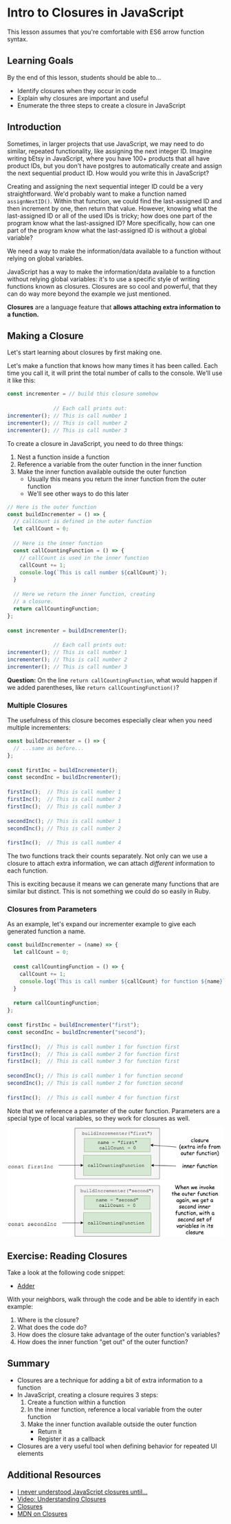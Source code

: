 # Intro to Closures in JavaScript

This lesson assumes that you're comfortable with ES6 arrow function syntax.

## Learning Goals
By the end of this lesson, students should be able to...

- Identify closures when they occur in code
- Explain why closures are important and useful
- Enumerate the three steps to create a closure in JavaScript

## Introduction

Sometimes, in larger projects that use JavaScript, we may need to do similar, repeated functionality, like assigning the next integer ID. Imagine writing bEtsy in JavaScript, where you have 100+ products that all have product IDs, but you don't have postgres to automatically create and assign the next sequential product ID. How would you write this in JavaScript?

Creating and assigning the next sequential integer ID could be a very straightforward. We'd probably want to make a function named `assignNextID()`. Within that function, we could find the last-assigned ID and then increment by one, then return that value. However, knowing what the last-assigned ID or all of the used IDs is tricky; how does one part of the program know what the last-assigned ID? More specifically, how can one part of the program know what the last-assigned ID is without a global variable?

We need a way to make the information/data available to a function without relying on global variables.

JavaScript has a way to make the information/data available to a function without relying global variables: it's to use a specific style of writing functions known as closures. Closures are so cool and powerful, that they can do way more beyond the example we just mentioned.

**Closures** are a language feature that **allows attaching extra information to a function.**

## Making a Closure

Let's start learning about closures by first making one.

Let's make a function that knows how many times it has been called. Each time you call it, it will print the total number of calls to the console. We'll use it like this:

```javascript
const incrementer = // build this closure somehow

               // Each call prints out:
incrementer(); // This is call number 1
incrementer(); // This is call number 2
incrementer(); // This is call number 3
```

To create a closure in JavaScript, you need to do three things:

1. Nest a function inside a function
1. Reference a variable from the outer function in the inner function
1. Make the inner function available outside the outer function
    - Usually this means you return the inner function from the outer function
    - We'll see other ways to do this later

```javascript
// Here is the outer function
const buildIncrementer = () => {
  // callCount is defined in the outer function
  let callCount = 0;

  // Here is the inner function
  const callCountingFunction = () => {
    // callCount is used in the inner function
    callCount += 1;
    console.log(`This is call number ${callCount}`);
  }

  // Here we return the inner function, creating
  // a closure.
  return callCountingFunction;
};

const incrementer = buildIncrementer();

               // Each call prints out:
incrementer(); // This is call number 1
incrementer(); // This is call number 2
incrementer(); // This is call number 3
```

**Question:** On the line `return callCountingFunction`, what would happen if we added parentheses, like `return callCountingFunction()`?

### Multiple Closures

The usefulness of this closure becomes especially clear when you need multiple incrementers:

```javascript
const buildIncrementer = () => {
  // ...same as before...
};

const firstInc = buildIncrementer();
const secondInc = buildIncrementer();

firstInc();  // This is call number 1
firstInc();  // This is call number 2
firstInc();  // This is call number 3

secondInc(); // This is call number 1
secondInc(); // This is call number 2

firstInc();  // This is call number 4
```

The two functions track their counts separately. Not only can we use a closure to attach extra information, we can attach _different_ information to each function.

This is exciting because it means we can generate many functions that are similar but distinct. This is not something we could do so easily in Ruby.

### Closures from Parameters

As an example, let's expand our incrementer example to give each generated function a name.

```javascript
const buildIncrementer = (name) => {
  let callCount = 0;

  const callCountingFunction = () => {
    callCount += 1;
    console.log(`This is call number ${callCount} for function ${name}`);
  }

  return callCountingFunction;
};

const firstInc = buildIncrementer("first");
const secondInc = buildIncrementer("second");

firstInc();  // This is call number 1 for function first
firstInc();  // This is call number 2 for function first
firstInc();  // This is call number 3 for function first

secondInc(); // This is call number 1 for function second
secondInc(); // This is call number 2 for function second

firstInc();  // This is call number 4 for function first
```

Note that we reference a parameter of the outer function. Parameters are a special type of local variables, so they work for closures as well.

![closure diagram](./images/closure-diagram.png)
<!-- https://www.draw.io/#G18RoR2FDhey0XMYD5GLZinnug9p2ksL2u -->

## Exercise: Reading Closures

Take a look at the following code snippet:

- [Adder](https://repl.it/@adadev/Closures-Example-Adder)

With your neighbors, walk through the code and be able to identify in each example:
1. Where is the closure?
1. What does the code do?
1. How does the closure take advantage of the outer function's variables?
1. How does the inner function "get out" of the outer function?

## Summary

- Closures are a technique for adding a bit of extra information to a function
- In JavaScript, creating a closure requires 3 steps:
    1. Create a function within a function
    1. In the inner function, reference a local variable from the outer function
    1. Make the inner function available outside the outer function
        - Return it
        - Register it as a callback
- Closures are a very useful tool when defining behavior for repeated UI elements

## Additional Resources

- [I never understood JavaScript closures until...](https://medium.com/dailyjs/i-never-understood-javascript-closures-9663703368e8)
- [Video: Understanding Closures](https://www.youtube.com/watch?v=rBBwrBRoOOY)
- [Closures](http://javascriptissexy.com/understand-javascript-closures-with-ease/)
- [MDN on Closures](https://developer.mozilla.org/en-US/docs/Web/JavaScript/Closures)
